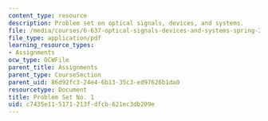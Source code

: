 ```yaml
---
content_type: resource
description: Problem set on optical signals, devices, and systems.
file: /media/courses/6-637-optical-signals-devices-and-systems-spring-2003/c7435e115171213fdfcb621ec3db209e_6637pset1.pdf
file_type: application/pdf
learning_resource_types:
- Assignments
ocw_type: OCWFile
parent_title: Assignments
parent_type: CourseSection
parent_uid: 86d92fc3-24e4-6b13-35c3-ed97626b1da0
resourcetype: Document
title: Problem Set No. 1
uid: c7435e11-5171-213f-dfcb-621ec3db209e
---
```

